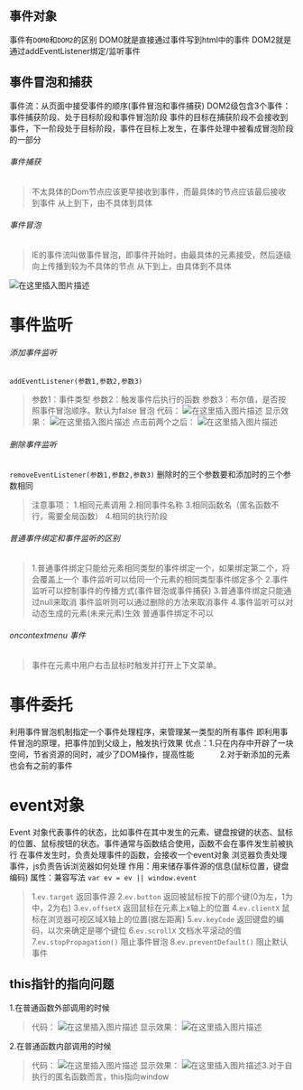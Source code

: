 

## []()事件对象

事件有`DOM0`和`DOM2`的区别
DOM0就是直接通过事件写到html中的事件
DOM2就是通过addEventListener绑定/监听事件

## []()事件冒泡和捕获

事件流：从页面中接受事件的顺序(事件冒泡和事件捕获)
DOM2级包含3个事件：事件捕获阶段、处于目标阶段和事件冒泡阶段
事件的目标在捕获阶段不会接收到事件，下一阶段处于目标阶段，事件在目标上发生，在事件处理中被看成冒泡阶段的一部分

###### []()事件捕获

>不太具体的Dom节点应该更早接收到事件，而最具体的节点应该最后接收到事件
>从上到下，由不具体到具体

###### []()事件冒泡

>IE的事件流叫做事件冒泡，即事件开始时，由最具体的元素接受，然后逐级向上传播到较为不具体的节点
>从下到上，由具体到不具体

![在这里插入图片描述](https://img-blog.csdnimg.cn/20200201105814469.png?x-oss-processimage/watermark,type_ZmFuZ3poZW5naGVpdGk,shadow_10,text_aHR0cHM6Ly9ibG9nLmNzZG4ubmV0L0hCRl9fY2c,size_16,color_FFFFFF,t_70)

# []()事件监听

###### []()添加事件监听

`addEventListener(参数1,参数2,参数3)`

>参数1：事件类型
>参数2：触发事件后执行的函数
>参数3：布尔值，是否按照事件冒泡顺序。默认为false 冒泡
>代码：
>![在这里插入图片描述](https://img-blog.csdnimg.cn/20200201213753655.png?x-oss-processimage/watermark,type_ZmFuZ3poZW5naGVpdGk,shadow_10,text_aHR0cHM6Ly9ibG9nLmNzZG4ubmV0L0hCRl9fY2c,size_16,color_FFFFFF,t_70)
>显示效果：
>![在这里插入图片描述](https://img-blog.csdnimg.cn/20200201213803455.png?x-oss-processimage/watermark,type_ZmFuZ3poZW5naGVpdGk,shadow_10,text_aHR0cHM6Ly9ibG9nLmNzZG4ubmV0L0hCRl9fY2c,size_16,color_FFFFFF,t_70)
>点击前两个之后：
>![在这里插入图片描述](https://img-blog.csdnimg.cn/20200201213844159.png?x-oss-processimage/watermark,type_ZmFuZ3poZW5naGVpdGk,shadow_10,text_aHR0cHM6Ly9ibG9nLmNzZG4ubmV0L0hCRl9fY2c,size_16,color_FFFFFF,t_70)

###### []()删除事件监听

`removeEventListener(参数1,参数2,参数3)`
删除时的三个参数要和添加时的三个参数相同

>注意事项：
>1.相同元素调用
>2.相同事件名称
>3.相同函数名（匿名函数不行，需要全局函数）
>4.相同的执行阶段

###### []()普通事件绑定和事件监听的区别

>1.普通事件绑定只能给元素相同类型的事件绑定一个，如果绑定第二个，将会覆盖上一个
>事件监听可以给同一个元素的相同类型事件绑定多个
>2.事件监听可以控制事件的传播方式(事件冒泡或事件捕获)
>3.普通事件绑定只能通过null来取消
>事件监听则可以通过删除的方法来取消事件
>4.事件监听可以对动态生成的元素(未来元素)生效
>普通事件绑定不可以

###### []()oncontextmenu 事件

>事件在元素中用户右击鼠标时触发并打开上下文菜单。

# []()事件委托

利用事件冒泡机制指定一个事件处理程序，来管理某一类型的所有事件
即利用事件冒泡的原理，把事件加到父级上，触发执行效果
优点：1.只在内存中开辟了一块空间，节省资源的同时，减少了DOM操作，提高性能
   2.对于新添加的元素也会有之前的事件

# []()event对象

Event 对象代表事件的状态，比如事件在其中发生的元素、键盘按键的状态、鼠标的位置、鼠标按钮的状态。事件通常与函数结合使用，函数不会在事件发生前被执行
在事件发生时，负责处理事件的函数，会接收一个event对象
浏览器负责处理事件，js负责告诉浏览器如何处理
作用：用来储存事件源的信息(鼠标位置，键盘编码)
属性：兼容写法 	`var ev = ev || window.event`

>1.`ev.target` 返回事件源
>2.`ev.button` 返回被鼠标按下的那个键(0为左，1为中，2为右)
>3.`ev.offsetX` 返回鼠标在元素上x轴上的位置
>4.`ev.clientX` 鼠标在浏览器可视区域X轴上的位置(据左距离)
>5.`ev.keyCode` 返回键盘的编码，以次来确定是哪个键位
>6.`ev.scrollX` 文档水平滚动的值
>7.`ev.stopPropagation()` 阻止事件冒泡
>8.`ev.preventDefault()` 阻止默认事件

## []()this指针的指向问题

1.在普通函数外部调用的时候

>代码：
>![在这里插入图片描述](https://img-blog.csdnimg.cn/2020020120525478.png)
>显示效果：
>![在这里插入图片描述](https://img-blog.csdnimg.cn/20200201205256388.png?x-oss-processimage/watermark,type_ZmFuZ3poZW5naGVpdGk,shadow_10,text_aHR0cHM6Ly9ibG9nLmNzZG4ubmV0L0hCRl9fY2c,size_16,color_FFFFFF,t_70)

2.在普通函数内部调用的时候

>代码：
>![在这里插入图片描述](https://img-blog.csdnimg.cn/2020020120563275.png)
>显示效果：
>![在这里插入图片描述](https://img-blog.csdnimg.cn/2020020120563935.png?x-oss-processimage/watermark,type_ZmFuZ3poZW5naGVpdGk,shadow_10,text_aHR0cHM6Ly9ibG9nLmNzZG4ubmV0L0hCRl9fY2c,size_16,color_FFFFFF,t_70)3.对于自执行的匿名函数而言，this指向window
